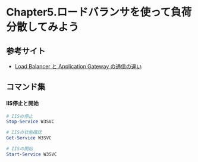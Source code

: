# Chapter5.ロードバランサを使って負荷分散してみよう

## 参考サイト

- [Load Balancer と Application Gateway の通信の違い](https://blogs.technet.microsoft.com/jpaztech/2018/11/26/lb_appgw_traffic_different/)

## コマンド集

#### IIS停止と開始
```powershell
# IISの停止
Stop-Service W3SVC

# IISの状態確認
Get-Service W3SVC

# IISの開始
Start-Service W3SVC
```